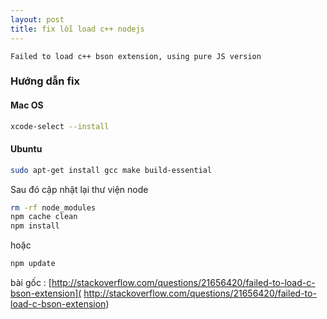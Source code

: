 ```yaml
---
layout: post
title: fix lỗi load c++ nodejs
---
```

```text
Failed to load c++ bson extension, using pure JS version
```

### Hướng dẫn fix
#### Mac OS

```bash
xcode-select --install
```

#### Ubuntu

```bash
sudo apt-get install gcc make build-essential
```

Sau đó cập nhật lại thư viện node

```bash
rm -rf node_modules
npm cache clean
npm install
```

hoặc 

```bash
npm update
```

bài gốc : [http://stackoverflow.com/questions/21656420/failed-to-load-c-bson-extension]( http://stackoverflow.com/questions/21656420/failed-to-load-c-bson-extension)


